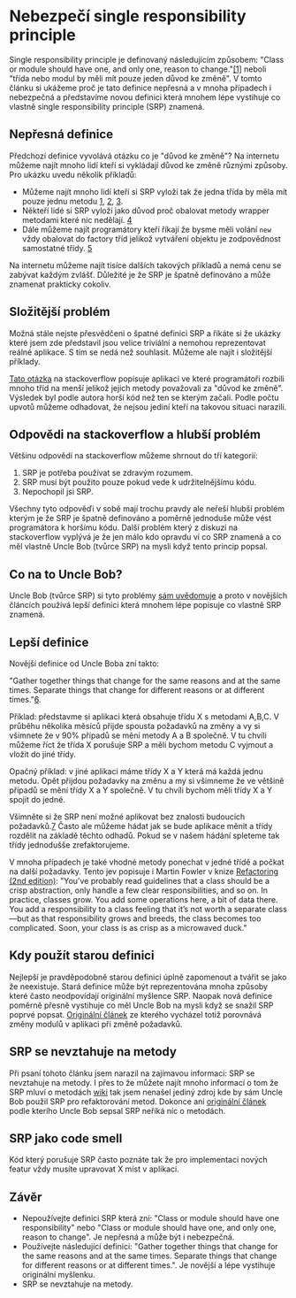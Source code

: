 # Nebezpečí single responsibility principle

Single responsibility principle je definovaný následujícím způsobem: "Class or module should have one, and only one, reason to change."[[1]](https://www.amazon.com/Clean-Code-Handbook-Software-Craftsmanship/dp/0132350882)
neboli "třída nebo modul by měli mít pouze jeden důvod ke změně". V tomto článku si ukážeme proč je tato definice nepřesná a v mnoha případech i nebezpečná a představíme novou definici která mnohem lépe vystihuje co vlastně single responsibility principle (SRP) znamená.

## Nepřesná definice

Předchozí definice vyvolává otázku co je "důvod ke změně"? Na internetu můžeme najít mnoho lidí kteří si vykládají důvod ke změně různými způsoby. Pro ukázku uvedu několik příkladů:

* Můžeme najít mnoho lidí kteří si SRP vyloží tak že jedna třída by měla mít pouze jednu metodu [1](https://stackoverflow.com/q/46541197/5324847), [2](https://stackoverflow.com/questions/58986929/doesnt-having-more-than-1-method-break-the-single-responsibility-principle), [3](https://stackoverflow.com/questions/62844197/single-responsibility-principle-for-many-methods).
* Někteří lidé si SRP vyloží jako důvod proč obalovat metody wrapper metodami které nic nedělají. [4](https://www.overcoded.net/solid-single-responsibility-principle-srp-284015/)
* Dále můžeme najít programátory kteří říkají že bysme měli volání ``new`` vždy obalovat do factory tříd jelikož vytváření objektu je zodpovědnost samostatné třídy. [5](https://www.brandonsavage.net/breaking-the-single-responsibility-principle/)

Na internetu můžeme najít tisíce dalších takových příkladů a nemá cenu se zabývat každým zvlášť. Důležité je že SRP je špatně definováno a může znamenat prakticky cokoliv.

## Složitější problém

Možná stále nejste přesvědčeni o špatné definici SRP a říkáte si že ukázky které jsem zde představil jsou velice triviální a nemohou reprezentovat reálné aplikace. S tím se nedá než souhlasit. Můžeme ale najít i složitější příklady.

[Tato otázka](https://softwareengineering.stackexchange.com/q/150760) na stackoverflow popisuje aplikaci ve které programátoři rozbili mnoho tříd na menší jelikož jejich metody považovali za "důvod ke změně". Výsledek byl podle autora horší kód než ten se kterým začali. Podle počtu upvotů můžeme odhadovat, že nejsou jediní kteří na takovou situaci narazili.

## Odpovědi na stackoverflow a hlubší problém

Většinu odpovědí na stackoverflow můžeme shrnout do tří kategorií:

1. SRP je potřeba používat se zdravým rozumem.
2. SRP musí být použito pouze pokud vede k udržitelnějšímu kódu.
3. Nepochopil jsi SRP.

Všechny tyto odpověďi v sobě mají trochu pravdy ale neřeší hlubší problém kterým je že SRP je špatně definováno a poměrně jednoduše může vést programátora k horšímu kódu.
Další problém který z diskuzí na stackoverflow vyplývá je že jen málo kdo opravdu ví co SRP znamená a co měl vlastně Uncle Bob (tvůrce SRP) na mysli když tento princip popsal.

## Co na to Uncle Bob?

Uncle Bob (tvůrce SRP) si tyto problémy [sám uvědomuje](https://blog.cleancoder.com/uncle-bob/2014/05/08/SingleReponsibilityPrinciple.html) a proto v novějších článcích používá lepší definici která mnohem lépe popisuje co vlastně SRP znamená.

## Lepší definice

Novější definice od Uncle Boba zní takto:

"Gather together things that change for the same reasons and at the same times. Separate things that change for different reasons or at different times."[6](https://twitter.com/unclebobmartin/status/1023560222005227520?s=20).

Příklad: představme si aplikaci která obsahuje třídu X s metodami A,B,C. V průběhu několika měsíců přijde spousta požadavků na změny a vy si všimnete že v 90% případů se mění metody A a B společně. V tu chvíli můžeme říct že třída X porušuje SRP a měli bychom metodu C vyjmout a vložit do jiné třídy.

Opačný příklad: v jiné aplikaci máme třídy X a Y která má každá jednu metodu. Opět přijdou požadavky na změnu a my si všimneme že ve většině případů se mění třídy X a Y společně. V tu chvíli bychom měli třídy X a Y spojit do jedné.

Všimněte si že SRP není možné aplikovat bez znalosti budoucích požadavků.[7](https://twitter.com/unclebobmartin/status/1023578923907645440?s=20) Často ale můžeme hádat jak se bude aplikace měnit a třídy rozdělit na základě těchto odhadů. Pokud se v našem hádání spleteme tak třídy jednodušše zrefaktorujeme.

V mnoha případech je také vhodné metody ponechat v jedné třídě a počkat na další požadavky. Tento jev popisuje i Martin Fowler v knize [Refactoring (2nd edition)](https://www.amazon.com/gp/product/0134757599/ref=as_li_tl?ie=UTF8&camp=1789&creative=9325&creativeASIN=0134757599&linkCode=as2&tag=martinfowlerc-20): "You’ve probably read guidelines that a class should be a crisp abstraction, only handle a
few clear responsibilities, and so on. In practice, classes grow. You add some operations
here, a bit of data there. You add a responsibility to a class feeling that it’s not worth a
separate class—but as that responsibility grows and breeds, the class becomes too
complicated. Soon, your class is as crisp as a microwaved duck."

## Kdy použít starou definici

Nejlepší je pravděpodobně starou definici úplně zapomenout a tvářit se jako že neexistuje. Stará definice může být reprezentována mnoha způsoby které často neodpovídají originální myšlence SRP. Naopak nová definice poměrně přesně vystihuje co měl Uncle Bob na mysli když se snažil SRP poprvé popsat. [Originální článek](https://www.win.tue.nl/~wstomv/edu/2ip30/references/criteria_for_modularization.pdf) ze kterého vycházel totiž porovnává změny modulů v aplikaci při změně požadavků.

## SRP se nevztahuje na metody

Při psaní tohoto článku jsem narazil na zajímavou informaci: SRP se nevztahuje na metody. I přes to že můžete najít mnoho informací o tom že SRP mluví o metodách [wiki](https://en.wikipedia.org/wiki/Single-responsibility_principle) tak jsem nenašel jediný zdroj kde by sám Uncle Bob použil SRP pro refaktorování metod. Dokonce ani [originální článek](https://www.win.tue.nl/~wstomv/edu/2ip30/references/criteria_for_modularization.pdf) podle kterího Uncle Bob sepsal SRP neříká níc o metodách.

## SRP jako code smell

Kód který porušuje SRP často poznáte tak že pro implementaci nových featur vždy musíte upravovat X míst v aplikaci.

## Závěr

* Nepoužívejte definici SRP která zní: "Class or module should have one responsibility" nebo "Class or module should have one, and only one, reason to change". Je nepřesná a může být i nebezpečná.
* Používejte následující definici: "Gather together things that change for the same reasons and at the same times. Separate things that change for different reasons or at different times.". Je novější a lépe vystihuje originální myšlenku.
* SRP se nevztahuje na metody.
